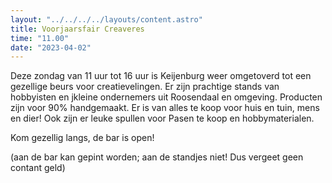 ```yaml
---
layout: "../../../../layouts/content.astro"
title: Voorjaarsfair Creaveres
time: "11.00"
date: "2023-04-02"
---
```



Deze zondag  van 11 uur tot 16 uur is Keijenburg weer omgetoverd tot een gezellige beurs voor creatievelingen.
Er zijn prachtige stands van hobbyisten en jkleine ondernemers uit Roosendaal en omgeving.
Producten zijn voor 90% handgemaakt.
Er is van alles te koop voor huis en tuin, mens en dier!
Ook zijn er leuke spullen voor Pasen te koop en hobbymaterialen.

Kom gezellig langs, de bar is open!

(aan de bar kan gepint worden; aan de standjes niet! Dus vergeet geen contant geld)
